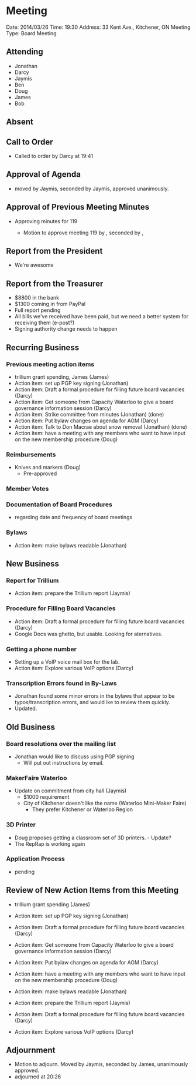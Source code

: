 # Meeting

Date: 2014/03/26
Time: 19:30
Address: 33 Kent Ave., Kitchener, ON
Meeting Type: Board Meeting

## Attending

* Jonathan
* Darcy
* Jaymis
* Ben
* Doug
* James
* Bob

## Absent


## Call to Order

* Called to order by Darcy at 19:41

## Approval of Agenda

* moved by Jaymis, seconded by Jaymis, approved unanimously.

## Approval of Previous Meeting Minutes

* Approving minutes for 119

    * Motion to approve meeting 119 by , seconded by , 

## Report from the President

* We're awesome

## Report from the Treasurer

* $8800 in the bank
* $1300 coming in from PayPal
* Full report pending
* All bills we've received have been paid, but we need a better system for receiving them (e-post?)
* Signing authority change needs to happen

## Recurring Business

### Previous meeting action items

* trillium grant spending, James (James)
* Action item: set up PGP key signing (Jonathan)
* Action item: Draft a formal procedure for filling future board vacancies (Darcy)
* Action item: Get someone from Capacity Waterloo to give a board governance information session (Darcy)
* Action item: Strike committee from minutes (Jonathan) (done)
* Action item: Put bylaw changes on agenda for AGM (Darcy)
* Action item: Talk to Don Macrae about snow removal (Jonathan) (done)
* Action item: have a meeting with any members who want to have input on the new membership procedure (Doug)

### Reimbursements

* Knives and markers (Doug)
    * Pre-approved

### Member Votes

### Documentation of Board Procedures

* regarding date and frequency of board meetings

### Bylaws

* Action item: make bylaws readable (Jonathan)

## New Business

### Report for Trillium

* Action item: prepare the Trillium report (Jaymis)

### Procedure for Filling Board Vacancies

* Action item: Draft a formal procedure for filling future board vacancies (Darcy)
* Google Docs was ghetto, but usable.  Looking for aternatives.

### Getting a phone number

* Setting up a VoIP voice mail box for the lab.
* Action item: Explore various VoIP options (Darcy)

### Transcription Errors found in By-Laws

* Jonathan found some minor errors in the bylaws that appear to be typos/transcription errors, and would ike to review them quickly.
* Updated.

## Old Business

### Board resolutions over the mailing list

* Jonathan would like to discuss using PGP signing
   * Will put out instructions by email.

### MakerFaire Waterloo

* Update on commitment from city hall (Jaymis)
    * $1000 requirement
    * City of Kitchener doesn't like the name (Waterloo Mini-Maker Faire)
        * They prefer Kitchener or Waterloo Region

### 3D Printer

* Doug proposes getting a classroom set of 3D printers. - Update?
* The RepRap is working again

### Application Process

* pending

## Review of New Action Items from this Meeting

* trillium grant spending (James)
* Action item: set up PGP key signing (Jonathan)
* Action item: Draft a formal procedure for filling future board vacancies (Darcy)
* Action item: Get someone from Capacity Waterloo to give a board governance information session (Darcy)
* Action item: Put bylaw changes on agenda for AGM (Darcy)
* Action item: have a meeting with any members who want to have input on the new membership procedure (Doug)

* Action item: make bylaws readable (Jonathan)
* Action item: prepare the Trillium report (Jaymis)
* Action item: Draft a formal procedure for filling future board vacancies (Darcy)
* Action item: Explore various VoIP options (Darcy)

## Adjournment

* Motion to adjourn. Moved by Jaymis, seconded by James, unanimously approved.
* adjourned at 20:26
